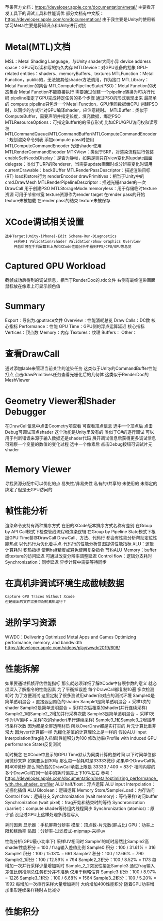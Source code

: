 苹果官方文档：https://developer.apple.com/documentation/metal/
    主要看开发工具下的调试工具和性能调优
部分文档有中文版：https://developer.apple.com/cn/documentation/
由于我主要是Unity的使用者 学习Metal主要是将知识点和Unity进行对接

# Metal(MTL)文档
MSL：Metal Shading Language，与Unity shader大同小异
device address space：GPU可以读和写的持久内存
MTLDevice：对GPU设备的抽象
GPU-related entities：shaders、memoryBuffers、textures
MTLFunction：Metal Function，public的，无法被其他shader方法调用，作为接口
MTLLibrary：Metal Function的集合
MTLComputePipelineState(PSO)：Metal Function的状态集合
    Metal Function不能直接执行 需要通过创建一个pipeline转换为可执行代码
    pipeline指定了GPU完成特定任务的多个步骤 通过PSO的形式表现出来
    最简单的 compute pipeline只包含一个Metal Function，GPU传回数据给CPU
    创建PSO时，以同步的方式针对GPU编译shader，应注意耗时。
MTLBuffer：类似于ComputeBuffer，需要声明并指定长度，填充数据，绑定PSO
    MTLResourceOptions：可指定Buffer的的保存形式 比如CPU/GPU访问权和读写权
MTLCommandQueue/MTLCommandBuffer/MTLComputeCommandEncoder：规划渲染命令列表
    添加compute pass时使用MTLComputeCommandEncoder
    光栅shader使用MTLRenderCommandEncoder
MTKView：类似于SRP，对渲染流程进行包装
    enableSetNeedsDisplay：是否为静帧，如果是则只在view变化时update画面
    delegate：类似于URP的Renderer，当需要update画面时或分辨率变化时调用
    currentDrawable：backBUffer
MTLRenderPassDescriptor：描述渲染目标(RT) load和store行为
renderEncoder drawPrimitives：相当于Unity中的cmd.DrawMesh
MTLRenderPipelineDescriptor：描述光栅shader的一次DrawCall 用于创建PSO
MTLStorageMode.memoryless：用于存储临时texture资源 可用于节省带宽
    texture资源作为render target
    在render pass的开始 texture未被加载
    在render pass的结束 texture未被保存

# XCode调试相关设置
    选中Target(Unity-iPhone)-Edit Scheme-Run-Diagnostics
        开启API Validation/Shader Validation/Show Graphics Overview
        开启后可在手机屏幕右上角和XCode性能分析中看到FPS/CPU/GPU等总览
# Captured GPU Workload
截帧成功后得到的调试信息，相当于RenderDoc的.rdc文件
右侧有最终渲染画面 鼠标放在像素上可显示颜色值
# Summary
Export：导出为.gputrace文件
Overview：性能消耗总览
    Draw Calls：DC数 核心指标
Performance：性能
    GPU Time：GPU侧的浮点运算延迟 核心指标
    Vertices：顶点数
Memory：内存
    Textures：纹理
    Buffers：
    Other：
# 查看DrawCall
通过添加lable来管理当前关注的渲染任务 这类似于Unity的CommandBuffer性能打点
点击drawPrimitives任务查看光栅化后的几何体 这类似于RenderDoc的MeshViewer
# Geometry Viewer和Shader Debugger
在DrawCall信息中点击Geometry项查看 可查看顶点信息
选中一个顶点后 点击Debug可调试顶点shader
    这个功能是Unity里没有的 类似于C#的逐行调试
    可以用于判断错误来源于输入数据还是shader代码
    展开调试信息后获得更多调试信息
    可观察一个变量的数值的变化过程
选中一个像素后 点击Debug按钮可调试片元shader
# Memory Viewer
寻找资源分配中可以优化的点
易失性/非易失性 私有的/共享的 未使用的 未绑定的 绑定了但是无GPU访问的
# 帧性能分析
渲染命令支持有两种排序方式 在旧的XCode版本排序方式名称有差别
在Group by API Call模式下检查管线流程和渲染逻辑
在Group by Pipeline State模式下根据GPU Time排序DrawCall
    DrawCall、方法、代码行 都会有性能分析帮助定位性能热点
    以代码行为优化着手点-代码行的性能分析饼图提供性能指标
        ALU：逻辑计算耗时 积热指标
            使用half精度或避免使用复杂指令 节约ALU
        Memory：buffer或texture的访问延迟
            可通过改变分辨率调整延迟
        Control flow：逻辑分支耗时
        Synchronization：同步延迟 异步计算中需要等待同步
# 在真机非调试环境生成截帧数据
    Capture GPU Traces Without Xcode
    但是输出的文件需要匹配的真机运行？
# 进阶学习资源
WWDC：Delivering Optimized Metal Apps and Games
    Optimizing performance, memory, and bandwidth
https://developer.apple.com/videos/play/wwdc2019/606/

# 性能拆解
如果要通过抓帧评估性能指标 那么就必须详细了解XCode中各项参数的意义
    就必须深入了解指令的性能因素
    为了平衡掉误差 每个DrawCall都复制10遍 多次检测耗时
为了方便测试 这里定制了很多测试用shader和对应的测试环境
Sample0是简单透明混合 + 直接返回颜色的shader
Sample1是简单透明混合 + 采样1次的shader
Sample2是简单透明混合 + 采样2次后相乘的shader(并行连续采样)
    Sample2_1和Sample2_2增加并行采样次数
Sample3是简单透明混合 + 采样1次作为UV偏移 + 采样1次的shader(串行连续采样)
    Sample3_1和Sample3_2增加串行采样次数
因为都是全屏透明材质 所以OverDraw都是实打实的 片元计算比重非常大
因为vert计算都一样 光栅化差值的计算理论上是一样的
    假设ALU input Interpolation(frag输入插值)性能积分为100
    修改功率(Profile with induced GPU performance State)反复测试

耗时概念
在XCode中显示的GPU Time默认为同类计算的总时间
以下时间单位都用微秒来算 如果要达到30帧 那么每一帧耗时是33333微秒
如果单个DrawCall耗时400微秒 那么同负载的DrawCall承载上限是
    33333 / 400 = 83个
相同内容的多个DrawCall在同一帧中的耗时偏差上下10%左右 
参考：https://developer.apple.com/documentation/metal/optimizing_performance_with_the_shader_profiler
ALU half/float：浮点运算
ALU input Interpolation：光栅化插值
ALU Bloolean：逻辑运算
Memory Store/Sample/Load：内存访问
Control flow：逻辑分支
Synchronization (wait memory)：等待采样/访问buffer
Synchronization (wait pixel)：frag开始和结束时的等待
Synchronization (barrier)：compute shader等待组内线程同步
Synchronization (atomics)：原子锁 没见过GPU上这样处理多线程写入

耗时因素
显示器：手机屏幕分辨率
模型：顶点数-片元数(屏占比)
GPU：功率上限和稼动率
贴图：分辨率-过滤模式-mipmap-采样uv

性能分析(GPU最小功率下)
    采样UV相同时 Sample1的耗时居然比Sample2高
    shader性能积分 = 100 / frag输入差值比例
        Sample0  积分：100 / 31.61% = 316
        Sample1  积分：100 / 15.13% = 661
        Sample2  积分：100 / 12.66% = 790
        Sample2_1积分：100 / 12.59% = 794
        Sample2_2积分：100 / 8.52%  = 1173
            每增加一次并行采样少量增加耗时 Sample_2_2突发性接近Sample3
            通过frag输入差值比例推测总任务积分并不准确 仅用于粗略估算
        Sample3  积分：100 / 8.97% = 1226
        Sample3_1积分：100 / 6.68% = 1564
        Sample3_2积分：100 / 5.20% = 1992
            每增加一次串行采样大量增加耗时 大约增加400性能积分
            随着GPU功率增加串形连续采样耗时占比减少


# 性能积分